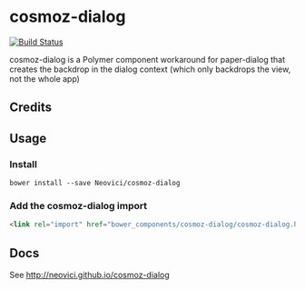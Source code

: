 # cosmoz-dialog

[![Build Status](https://travis-ci.org/Neovici/cosmoz-dialog.svg?branch=master)](https://travis-ci.org/Neovici/cosmoz-dialog)

cosmoz-dialog is a Polymer component workaround for paper-dialog that creates the backdrop in the dialog context (which only backdrops the view, not the whole app)

## Credits

## Usage

### Install

`bower install --save Neovici/cosmoz-dialog`

### Add the cosmoz-dialog import
```html
<link rel="import" href="bower_components/cosmoz-dialog/cosmoz-dialog.html" />
```

## Docs

See http://neovici.github.io/cosmoz-dialog